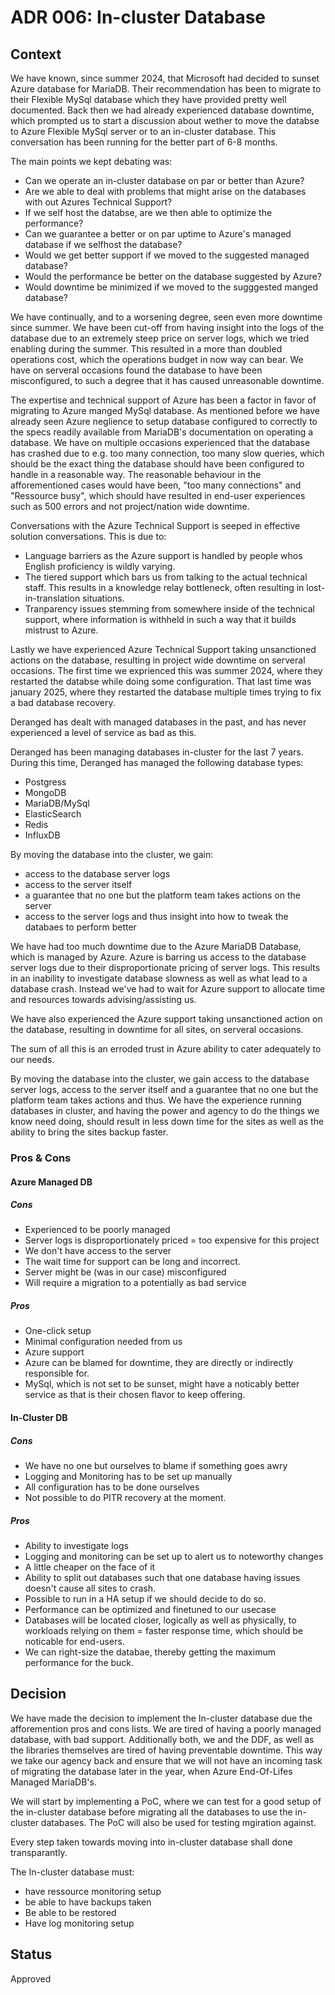 # ADR 006: In-cluster Database

## Context

We have known, since summer 2024, that Microsoft had decided to sunset Azure
database for MariaDB. Their recommendation has been to migrate to their Flexible
MySql database which they have provided pretty well documented. Back then we had
already experienced database downtime, which prompted us to start a discussion
about wether to move the databse to Azure Flexible MySql server or to an
in-cluster database. This conversation has been running for the better part of
6-8 months.

The main points we kept debating was:

- Can we operate an in-cluster database on par or better than Azure?
- Are we able to deal with problems that might arise on the databases with out
Azures Technical Support?
- If we self host the databse, are we then able to optimize the performance?
- Can we guarantee a better or on par uptime to Azure's managed database if we
selfhost the database?
- Would we get better support if we moved to the suggested managed database?
- Would the performance be better on the database suggested by Azure?
- Would downtime be minimized if we moved to the sugggested manged database?

We have continually, and to a worsening degree, seen even more downtime since
summer. We have been cut-off from having insight into the logs of the database
due to an extremely steep price on server logs, which we tried enabling during
the summer. This resulted in a more than doubled operations cost, which the
operations budget in now way can bear.
We have on serveral occasions found the database to have been misconfigured, to
such a degree that it has caused unreasonable downtime.

The expertise and technical support of Azure has been a factor in favor of
migrating to Azure manged MySql database. As mentioned before we have already
seen Azure neglience to setup database configured to correctly to the specs
readily available from MariaDB's documentation on operating a database.
We have on multiple occasions experienced that the database has crashed due to
e.g. too many connection, too many slow queries, which should be the exact thing
the database should have been configured to handle in a reasonable way.
The reasonable behaviour in the afforementioned cases would have been, "too
many connections" and "Ressource busy", which should have resulted in end-user
experiences such as 500 errors and not project/nation wide downtime.

Conversations with the Azure Technical Support is seeped in effective solution
conversations. This is due to:

- Language barriers as the Azure support is handled by people whos English
proficiency is wildly varying.
- The tiered support which bars us from talking to the actual technical staff.
This results in a knowledge relay bottleneck, often resulting in
lost-in-translation situations.
- Tranparency issues stemming from somewhere inside of the technical support,
where information is withheld in such a way that it builds mistrust to Azure.

Lastly we have experienced Azure Technical Support taking unsanctioned actions
on the database, resulting in project wide downtime on serveral occasions. The
first time we exprienced this was summer 2024, where they restarted the databse
while doing some configuration. That last time was january 2025, where they
restarted the database multiple times trying to fix a bad database recovery.

Deranged has dealt with managed databases in the past, and has never experienced
a level of service as bad as this.

Deranged has been managing databases in-cluster for the last 7 years. During
this time, Deranged has managed the following database types:

- Postgress
- MongoDB
- MariaDB/MySql
- ElasticSearch
- Redis
- InfluxDB

By moving the database into the cluster, we gain:

- access to the database server logs
- access to the server itself
- a guarantee that no one but the platform team takes actions on the server
- access to the server logs and thus insight into how to tweak the databaes to
perform better


We have had too much downtime due to the Azure MariaDB Database, which is
managed by Azure. Azure is barring us access to the database server logs due
to their disproportionate pricing of server logs. This results in an inability
to investigate database slowness as well as what lead to a database crash.
Instead we've had to wait for Azure support to allocate time and resources
towards advising/assisting us.

We have also experienced the Azure support taking unsanctioned action on the
database, resulting in downtime for all sites, on serveral occasions.

The sum of all this is an erroded trust in Azure ability to cater adequately
to our needs.

By moving the database into the cluster, we gain access to the database server
logs, access to the server itself and a guarantee that no one but the platform
team takes actions and thus.
We have the experience running databases in cluster, and having the power and
agency to do the things we know need doing, should result in less down time for
the sites as well as the ability to bring the sites backup faster.

### Pros & Cons

#### Azure Managed DB

##### Cons

- Experienced to be poorly managed
- Server logs is disproportionately priced = too expensive for this project
- We don't have access to the server
- The wait time for support can be long and incorrect.
- Server might be (was in our case) misconfigured
- Will require a migration to a potentially as bad service

##### Pros

- One-click setup
- Minimal configuration needed from us
- Azure support
- Azure can be blamed for downtime, they are directly or indirectly responsible
for.
- MySql, which is not set to be sunset, might have a noticably better service
as that is their chosen flavor to keep offering.

#### In-Cluster DB

##### Cons

- We have no one but ourselves to blame if something goes awry
- Logging and Monitoring has to be set up manually
- All configuration has to be done ourselves
- Not possible to do PITR recovery at the moment.

##### Pros

- Ability to investigate logs
- Logging and monitoring can be set up to alert us to noteworthy changes
- A little cheaper on the face of it
- Ability to split out databases such that one database having issues doesn't
cause all sites to crash.
- Possible to run in a HA setup if we should decide to do so.
- Performance can be optimized and finetuned to our usecase
- Databases will be located closer, logically as well as physically, to
workloads relying on them = faster response time, which should be noticable for
end-users.
- We can right-size the databae, thereby getting the maximum performance for the
buck.

## Decision

We have made the decision to implement the In-cluster database due the
afforemention pros and cons lists.
We are tired of having a poorly managed database, with bad support.
Additionally both, we and the DDF, as well as the libraries themselves are
tired of having preventable downtime.
This way we take our agency back and ensure that we will not have an incoming
task of migrating the database later in the year, when Azure End-Of-Lifes
Managed MariaDB's.

We will start by implementing a PoC, where we can test for a good setup of the in-cluster
database before migrating all the databases to use the in-cluster databases.
The PoC will also be used for testing mgiration against.

Every step taken towards moving into in-cluster database shall done
transparantly.

The In-cluster database must:

- have ressource monitoring setup
- be able to have backups taken
- Be able to be restored
- Have log monitoring setup

## Status

Approved
